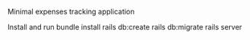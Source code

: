 Minimal expenses tracking application

Install and run
bundle install
rails db:create
rails db:migrate
rails server
